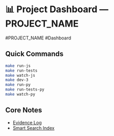# 📊 Project Dashboard — PROJECT_NAME
#PROJECT_NAME #Dashboard

## Quick Commands
```bash
make run-js
make run-tests
make watch-js
make dev-3
make run-py
make run-tests-py
make watch-py
```

## Core Notes
- [Evidence Log](bear://x-callback-url/search?term=%23PROJECT_NAME%20AND%20%23EvidenceLog)
- [Smart Search Index](bear://x-callback-url/open-note?title=SmartSearch_Index)
